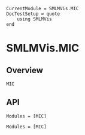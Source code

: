```@meta
CurrentModule = SMLMVis.MIC
DocTestSetup = quote
    using SMLMVis
end
```

# SMLMVis.MIC

## Overview

```@docs
MIC
```

## API

```@index
Modules = [MIC]
```

```@autodocs
Modules = [MIC]
```